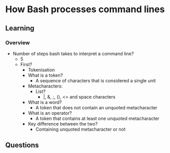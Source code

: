 # How Bash processes command lines

## Learning

### Overview

- Number of steps bash takes to interpret a command line?
  - 5
  - First?
    - Tokenisation
    - What is a token?
      - A sequence of characters that is considered a single unit
    - Metacharacters:
      - List?
        - |, &, ;, (), <> and space characters
    - What is a word?
      - A token that does not contain an unquoted metacharacter
    - What is an operator?
      - A token that contains at least one unquoted metacharacter
    - Key difference between the two?
      - Containing unquoted metacharacter or not

## Questions

